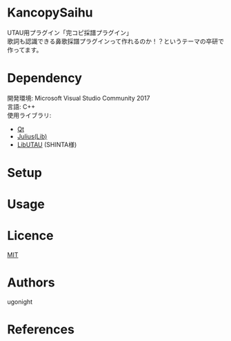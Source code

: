 # KancopySaihu
UTAU用プラグイン「完コピ採譜プラグイン」  
歌詞も認識できる鼻歌採譜プラグインって作れるのか！？というテーマの卒研で作ってます。

# Dependency

開発環境: Microsoft Visual Studio Community 2017  
言語: C++  
使用ライブラリ:  
- [Qt](https://www1.qt.io/jp/) 
- [Julius(Lib)](http://julius.osdn.jp/)
- [LibUTAU](http://shinta.coresv.com/software_dev/libutau_jpn/) (SHINTA様)



# Setup
<!-- セットアップ方法を書く。用意するハードウェアとソフトウェアをセットアップするためのコマンドを記載する -->

# Usage
<!-- 使い方。なるべく具体的に書く。サンプルも書く -->

# Licence
[MIT](http://b4b4r07.mit-license.org)

# Authors
<!-- 作者を明示する。特に、他者が作成したコードを利用する場合は、そのコードのライセンスに従った上で、リポジトリのそれぞれのコードのオリジナルの作者が誰か分かるように明示する（私はそれが良いと思い自主的にしています）。 -->
ugonight

# References
<!-- 参考にした情報源（サイト・論文）などの情報、リン-->